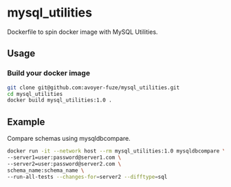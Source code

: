 # mysql_utilities
Dockerfile to spin docker image with MySQL Utilities.

## Usage

### Build your docker image
```bash
git clone git@github.com:avoyer-fuze/mysql_utilities.git
cd mysql_utilities
docker build mysql_utilities:1.0 .
```

## Example

Compare schemas using mysqldbcompare.

```bash
docker run -it --network host --rm mysql_utilities:1.0 mysqldbcompare \
--server1=user:password@server1.com \
--server2=user:password@server2.com \
schema_name:schema_name \
--run-all-tests --changes-for=server2 --difftype=sql
```

